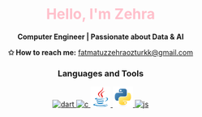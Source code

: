 

<div align="center">

  <h1 style="color:pink;">Hello, I'm Zehra</h1>

  <p><b> Computer Engineer | Passionate about Data & AI</b></p>

  <p>
    <b>✩ How to reach me:</b> 
    <a href="mailto:fatmatuzzehraozturkk@gmail.com">fatmatuzzehraozturkk@gmail.com</a>
  </p>

  <h3>Languages and Tools</h3>

  <p>
    <a href="https://scikit-learn.org/stable/" target="_blank" rel="noreferrer">
      <img src= "https://scikit-learn.org/stable/_static/scikit-learn-logo-small.png" alt="dart" width="80" height="40"/>
    </a>
    <a href="https://www.tensorflow.org/?hl=tr" target="_blank" rel="noreferrer">
      <img src="https://www.gstatic.com/devrel-devsite/prod/ve5ef9ac7b497e19ece9427facc78d0c59aaab7a2bc6a0f75fdae93f4ee589f67/tensorflow/images/lockup.svg" alt="c" width="80" height="40"/>
    </a>
    <a href="https://www.java.com" target="_blank" rel="noreferrer">
      <img src="https://raw.githubusercontent.com/devicons/devicon/master/icons/java/java-original.svg" alt="java" width="40" height="40"/>
    </a>
    <a href="https://www.python.org" target="_blank" rel="noreferrer">
      <img src="https://raw.githubusercontent.com/devicons/devicon/master/icons/python/python-original.svg" alt="python" width="40" height="40"/>
    </a>
     <a href="https://www.javascript.com/" target="_blank" rel="noreferrer">
      <img src="https://www.vectorlogo.zone/logos/javascript/javascript-icon.svg" alt="js" width="40" height="40"/>
    </a>
  </p>
</div>
